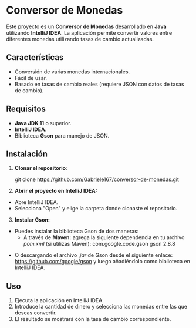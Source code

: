 # Conversor de Monedas

Este proyecto es un **Conversor de Monedas** desarrollado en **Java** utilizando **IntelliJ IDEA**. La aplicación permite convertir valores entre diferentes monedas utilizando tasas de cambio actualizadas.

## Características

- Conversión de varias monedas internacionales.
- Fácil de usar.
- Basado en tasas de cambio reales (requiere JSON con datos de tasas de cambio).
  
## Requisitos

- **Java JDK 11** o superior.
- **IntelliJ IDEA**.
- Biblioteca **Gson** para manejo de JSON.

## Instalación

1. **Clonar el repositorio**:


   git clone https://github.com/Gabriele167/conversor-de-monedas.git

2. **Abrir el proyecto en IntelliJ IDEA:**
  - Abre IntelliJ IDEA.
  - Selecciona "Open" y elige la carpeta donde clonaste el repositorio.
3. **Instalar Gson:**
  - Puedes instalar la biblioteca Gson de dos maneras:
     - A través de **Maven:** agrega la siguiente dependencia en tu archivo *pom.xml*  (si utilizas Maven):
         <dependency>
    <groupId>com.google.code.gson</groupId>
    <artifactId>gson</artifactId>
    <version>2.8.8</version>
</dependency>

  - O descargando el archivo *.jar* de Gson desde el siguiente enlace:
  https://github.com/google/gson y luego añadiéndolo como biblioteca en IntelliJ IDEA.
## Uso
1. Ejecuta la aplicación en IntelliJ IDEA.
2. Introduce la cantidad de dinero y selecciona las monedas entre las que deseas convertir.
3. El resultado se mostrará con la tasa de cambio correspondiente.
       

